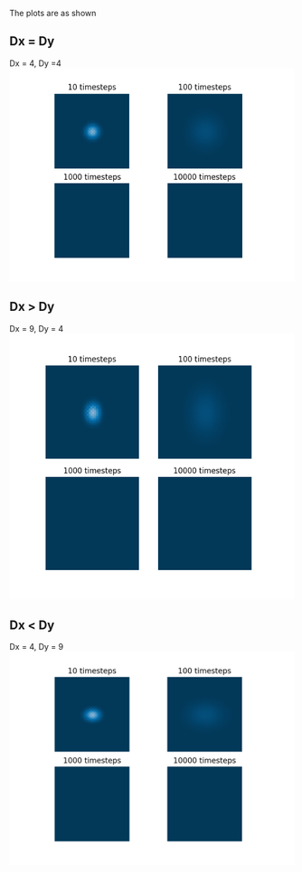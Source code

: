 The plots are as shown

## Dx = Dy
Dx = 4, Dy =4
![](./images/equal.png)

## Dx > Dy
Dx = 9, Dy = 4
![](./images/xgret.png)

## Dx < Dy
Dx = 4, Dy = 9
![](./images/ygret.png)